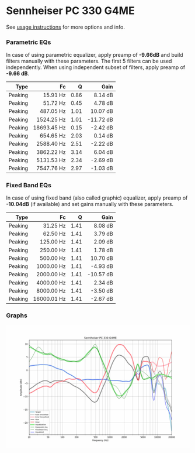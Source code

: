 # Sennheiser PC 330 G4ME
See [usage instructions](https://github.com/jaakkopasanen/AutoEq#usage) for more options and info.

### Parametric EQs
In case of using parametric equalizer, apply preamp of **-9.66dB** and build filters manually
with these parameters. The first 5 filters can be used independently.
When using independent subset of filters, apply preamp of **-9.66 dB**.

| Type    | Fc          |    Q | Gain      |
|--------:|------------:|-----:|----------:|
| Peaking | 15.91 Hz    | 0.86 | 8.14 dB   |
| Peaking | 51.72 Hz    | 0.45 | 4.78 dB   |
| Peaking | 487.05 Hz   | 1.01 | 10.07 dB  |
| Peaking | 1524.25 Hz  | 1.01 | -11.72 dB |
| Peaking | 18693.45 Hz | 0.15 | -2.42 dB  |
| Peaking | 654.65 Hz   | 2.03 | 0.14 dB   |
| Peaking | 2588.40 Hz  | 2.51 | -2.22 dB  |
| Peaking | 3862.22 Hz  | 3.14 | 6.04 dB   |
| Peaking | 5131.53 Hz  | 2.34 | -2.69 dB  |
| Peaking | 7547.76 Hz  | 2.97 | -1.03 dB  |

### Fixed Band EQs
In case of using fixed band (also called graphic) equalizer, apply preamp of **-10.04dB**
(if available) and set gains manually with these parameters.

| Type    | Fc          |    Q | Gain      |
|--------:|------------:|-----:|----------:|
| Peaking | 31.25 Hz    | 1.41 | 8.08 dB   |
| Peaking | 62.50 Hz    | 1.41 | 3.79 dB   |
| Peaking | 125.00 Hz   | 1.41 | 2.09 dB   |
| Peaking | 250.00 Hz   | 1.41 | 1.78 dB   |
| Peaking | 500.00 Hz   | 1.41 | 10.70 dB  |
| Peaking | 1000.00 Hz  | 1.41 | -4.93 dB  |
| Peaking | 2000.00 Hz  | 1.41 | -10.57 dB |
| Peaking | 4000.00 Hz  | 1.41 | 2.34 dB   |
| Peaking | 8000.00 Hz  | 1.41 | -3.50 dB  |
| Peaking | 16000.01 Hz | 1.41 | -2.67 dB  |

### Graphs
![](./Sennheiser%20PC%20330%20G4ME.png)